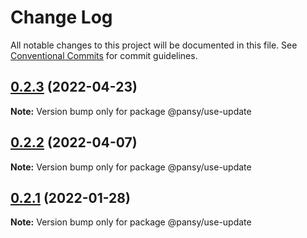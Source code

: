 # Change Log

All notable changes to this project will be documented in this file.
See [Conventional Commits](https://conventionalcommits.org) for commit guidelines.

## [0.2.3](https://github.com/pansyjs/react-hooks/compare/@pansy/use-update@0.2.2...@pansy/use-update@0.2.3) (2022-04-23)

**Note:** Version bump only for package @pansy/use-update





## [0.2.2](https://github.com/pansyjs/react-hooks/compare/@pansy/use-update@0.2.1...@pansy/use-update@0.2.2) (2022-04-07)

**Note:** Version bump only for package @pansy/use-update





## [0.2.1](https://github.com/pansyjs/react-hooks/compare/@pansy/use-update@0.2.0...@pansy/use-update@0.2.1) (2022-01-28)

**Note:** Version bump only for package @pansy/use-update
